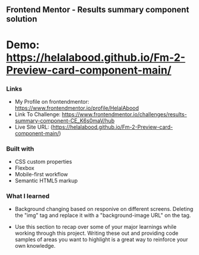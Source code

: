 ## Frontend Mentor - Results summary component solution

# Demo: https://helalabood.github.io/Fm-2-Preview-card-component-main/

### Links

- My Profile on frontendmentor: https://www.frontendmentor.io/profile/HelalAbood
- Link To Challenge: https://www.frontendmentor.io/challenges/results-summary-component-CE_K6s0maV/hub
- Live Site URL: (https://helalabood.github.io/Fm-2-Preview-card-component-main/)


### Built with

- CSS custom properties
- Flexbox
- Mobile-first workflow
- Semantic HTML5 markup

### What I learned

- Background changing based on responive on different screens. Deleting the "img" tag and replace it with a "background-image URL" on the tag.

- Use this section to recap over some of your major learnings while working through this project. Writing these out and providing code samples of areas you want to highlight is a great way to reinforce your own knowledge.

